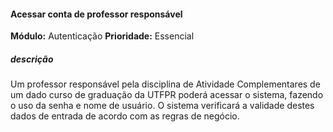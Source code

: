 #### Acessar conta de professor responsável 
**Módulo:** Autenticação
**Prioridade:** Essencial
##### descrição
Um professor responsável pela disciplina de Atividade Complementares de um dado curso de graduação da UTFPR poderá acessar o sistema, fazendo o uso da senha e nome de usuário. O sistema verificará a validade destes dados de entrada de acordo com as regras de negócio.
